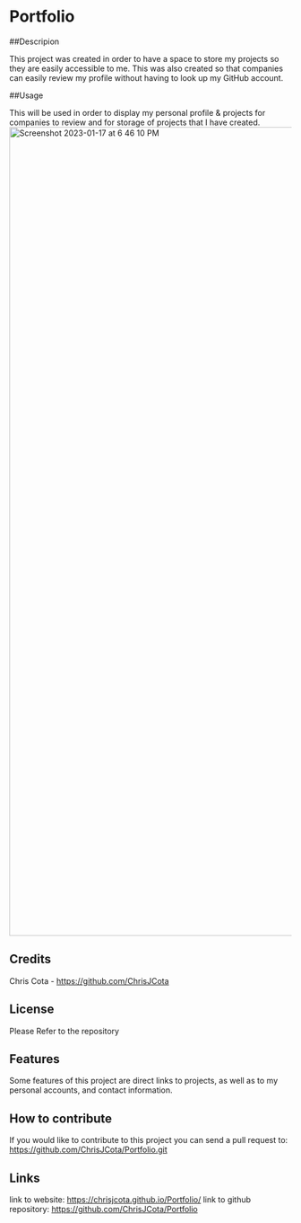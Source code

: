 # Portfolio

##Descripion

This project was created in order to have a space to store my projects so they are easily accessible to me. This was also created so that
companies can easily review my profile without having to look up my GitHub account.


##Usage

This will be used in order to display my personal profile & projects for companies to review and for storage of projects that I have created.
<img width="1440" alt="Screenshot 2023-01-17 at 6 46 10 PM" src="https://user-images.githubusercontent.com/118009584/213037010-2c24d707-3fc2-4bab-8278-33756dc4adec.png">


## Credits

Chris Cota - https://github.com/ChrisJCota 

## License

Please Refer to the repository

## Features

Some features of this project are direct links to projects, as well as to my personal accounts, and contact information.

## How to contribute

If you would like to contribute to this project you can send a pull request to:
https://github.com/ChrisJCota/Portfolio.git

## Links

link to website: https://chrisjcota.github.io/Portfolio/
link to github repository: https://github.com/ChrisJCota/Portfolio




